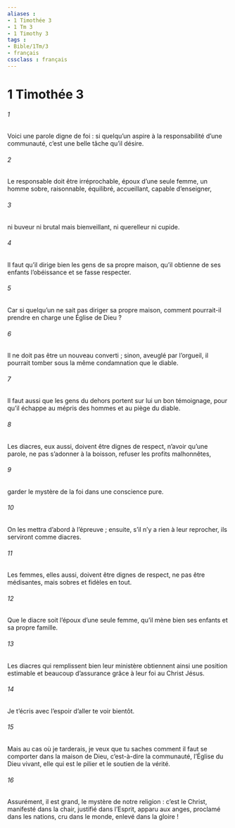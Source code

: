 ```yaml
---
aliases : 
- 1 Timothée 3
- 1 Tm 3
- 1 Timothy 3
tags : 
- Bible/1Tm/3
- français
cssclass : français
---
```


# 1 Timothée 3

###### 1
Voici une parole digne de foi : si quelqu’un aspire à la responsabilité d’une communauté, c’est une belle tâche qu’il désire.
###### 2
Le responsable doit être irréprochable, époux d’une seule femme, un homme sobre, raisonnable, équilibré, accueillant, capable d’enseigner,
###### 3
ni buveur ni brutal mais bienveillant, ni querelleur ni cupide.
###### 4
Il faut qu’il dirige bien les gens de sa propre maison, qu’il obtienne de ses enfants l’obéissance et se fasse respecter.
###### 5
Car si quelqu’un ne sait pas diriger sa propre maison, comment pourrait-il prendre en charge une Église de Dieu ?
###### 6
Il ne doit pas être un nouveau converti ; sinon, aveuglé par l’orgueil, il pourrait tomber sous la même condamnation que le diable.
###### 7
Il faut aussi que les gens du dehors portent sur lui un bon témoignage, pour qu’il échappe au mépris des hommes et au piège du diable.
###### 8
Les diacres, eux aussi, doivent être dignes de respect, n’avoir qu’une parole, ne pas s’adonner à la boisson, refuser les profits malhonnêtes,
###### 9
garder le mystère de la foi dans une conscience pure.
###### 10
On les mettra d’abord à l’épreuve ; ensuite, s’il n’y a rien à leur reprocher, ils serviront comme diacres.
###### 11
Les femmes, elles aussi, doivent être dignes de respect, ne pas être médisantes, mais sobres et fidèles en tout.
###### 12
Que le diacre soit l’époux d’une seule femme, qu’il mène bien ses enfants et sa propre famille.
###### 13
Les diacres qui remplissent bien leur ministère obtiennent ainsi une position estimable et beaucoup d’assurance grâce à leur foi au Christ Jésus.
###### 14
Je t’écris avec l’espoir d’aller te voir bientôt.
###### 15
Mais au cas où je tarderais, je veux que tu saches comment il faut se comporter dans la maison de Dieu, c’est-à-dire la communauté, l’Église du Dieu vivant, elle qui est le pilier et le soutien de la vérité.
###### 16
Assurément, il est grand, le mystère de notre religion :
c’est le Christ,
manifesté dans la chair,
justifié dans l’Esprit,
apparu aux anges,
proclamé dans les nations,
cru dans le monde,
enlevé dans la gloire !
